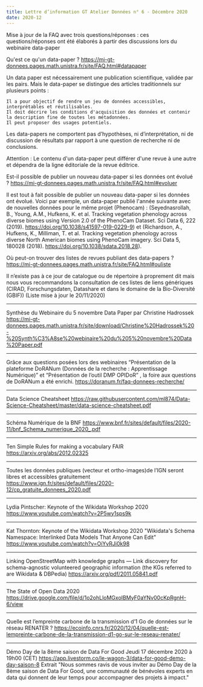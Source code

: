 ```yaml
---
title: Lettre d’information GT Atelier Données n° 6 - Décembre 2020
date: 2020-12
---
```



Mise à jour de la FAQ avec trois questions/réponses : ces questions/réponses ont été élaborés à partir des discussions lors du webinaire data-paper

Qu'est ce qu'un data-paper ?
https://mi-gt-donnees.pages.math.unistra.fr/site/FAQ.html#datapaper

Un data paper est nécessairement une publication scientifique, validée par les pairs. Mais le data-paper se distingue des articles traditionnels sur plusieurs points :

    Il a pour objectif de rendre un jeu de données accessibles, interprétables et réutilisables.
    Il doit décrire les conditions d'acquisition des données et contenir la description fine de toutes les métadonnées.
    Il peut proposer des usages potentiels.

Les data-papers ne comportent pas d’hypothèses, ni d’interprétation, ni de discussion de résultats par rapport à une question de recherche ni de conclusions.

Attention : Le contenu d'un data-paper peut différer d'une revue à une autre et dépendra de la ligne éditoriale de la revue éditrice.

Est-il possible de publier un nouveau data-paper si les données ont évolué ?
https://mi-gt-donnees.pages.math.unistra.fr/site/FAQ.html#evoluer

Il est tout à fait possible de publier un nouveau data-paper si les données ont évolué. Voici par exemple, un data-paper publié l'année suivante avec de nouvelles données pour le même projet (Phenocam) : (Seyednasrollah, B., Young, A.M., Hufkens, K. et al. Tracking vegetation phenology across diverse biomes using Version 2.0 of the PhenoCam Dataset. Sci Data 6, 222 (2019). https://doi.org/10.1038/s41597-019-0229-9) et (Richardson, A., Hufkens, K., Milliman, T. et al. Tracking vegetation phenology across diverse North American biomes using PhenoCam imagery. Sci Data 5, 180028 (2018). https://doi.org/10.1038/sdata.2018.28).


Où peut-on trouver des listes de revues publiant des data-papers ?
https://mi-gt-donnees.pages.math.unistra.fr/site/FAQ.html#ouliste

Il n’existe pas à ce jour de catalogue ou de répertoire à proprement dit mais nous vous recommandons la consultation de ces listes de liens génériques (CIRAD, Forschungsdaten, Datashare et dans le domaine de la Bio-Diversité (GBIF)) (Liste mise à jour le 20/11/2020)

******************************************************************************************************

Synthèse du Webinaire du 5 novembre Data Paper par Christine Hadrossek
https://mi-gt-donnees.pages.math.unistra.fr/site/download/Christine%20Hadrossek%20-%20Synth%C3%A8se%20webinaire%20du%205%20novembre%20Data%20Paper.pdf

******************************************************************************************************

Grâce aux questions posées lors des webinaires “Présentation de la plateforme DoRANum (Données de la recherche : Apprentissage Numérique)” et “Présentation de l’outil DMP OPIDoR” , la foire aux questions de DoRANum a été enrichi.
https://doranum.fr/faq-donnees-recherche/

******************************************************************************************************

Data Science Cheatsheet
https://raw.githubusercontent.com/ml874/Data-Science-Cheatsheet/master/data-science-cheatsheet.pdf

******************************************************************************************************

Schéma Numérique de la BNF
https://www.bnf.fr/sites/default/files/2020-11/bnf_Schema_numerique_2020_.pdf

******************************************************************************************************

Ten Simple Rules for making a vocabulary FAIR
https://arxiv.org/abs/2012.02325

******************************************************************************************************

Toutes les données publiques (vecteur et ortho-images)de l’IGN seront libres et accessibles gratuitement
https://www.ign.fr/sites/default/files/2020-12/cp_gratuite_donnees_2020.pdf

******************************************************************************************************

Lydia Pintscher: Keynote of the Wikidata Workshop 2020
https://www.youtube.com/watch?v=2P5wy1sps9k

******************************************************************************************************

Kat Thornton: Keynote of the Wikidata Workshop 2020
"Wikidata's Schema Namespace: Interlinked Data Models That Anyone Can Edit"
https://www.youtube.com/watch?v=OiYvRJi0k98

******************************************************************************************************

Linking OpenStreetMap with knowledge graphs — Link discovery for schema-agnostic volunteered geographic information (the KGs referred to are Wikidata & DBPedia)
https://arxiv.org/pdf/2011.05841.pdf

******************************************************************************************************

The State of Open Data 2020
https://drive.google.com/file/d/1o2ohLloMGxoIBMyF0aYNv00cKpRgnH-6/view

******************************************************************************************************

Quelle est l’empreinte carbone de la transmission d’1 Go de données sur le réseau RENATER ?
https://ecoinfo.cnrs.fr/2020/12/04/quelle-est-lempreinte-carbone-de-la-transmission-d1-go-sur-le-reseau-renater/

******************************************************************************************************

Démo Day de la 8ème saison de Data For Good
Jeudi 17 décembre 2020 à 19h00 (CET)
https://app.livestorm.co/le-wagon-3/data-for-good-demo-day-saison-8
Extrait "Nous sommes ravis de vous inviter au Démo Day de la 8ème saison de Data For Good, une communauté de bénévoles experts en data qui donnent de leur temps pour accompagner des projets à impact." 

